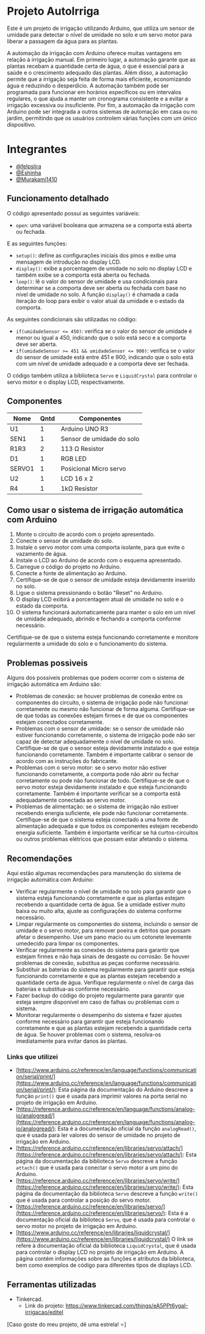 # Projeto AutoIrriga
Este é um projeto de irrigação utilizando Arduino, que utiliza um sensor de umidade para detectar o nível de umidade no solo e um servo motor para liberar a passagem da água para as plantas.                                                                           

A automação da irrigação com Arduino oferece muitas vantagens em relação à irrigação manual. Em primeiro lugar, a automação garante que as plantas recebam a quantidade certa de água, o que é essencial para a saúde e o crescimento adequado das plantas. Além disso, a automação permite que a irrigação seja feita de forma mais eficiente, economizando água e reduzindo o desperdício. A automação também pode ser programada para funcionar em horários específicos ou em intervalos regulares, o que ajuda a manter um cronograma consistente e a evitar a irrigação excessiva ou insuficiente. Por fim, a automação da irrigação com Arduino pode ser integrada a outros sistemas de automação em casa ou no jardim, permitindo que os usuários controlem várias funções com um único dispositivo.

# Integrantes
- [@felpslira](https://github.com/Felpslira)
- [@Eshinha](https://github.com/Eshinha)
- [@Murakami1410](https://github.com/Murakami1410)
 

## Funcionamento detalhado

O código apresentado possui as seguintes variáveis:

- `open`: uma variável booleana que armazena se a comporta está aberta ou fechada.

E as seguintes funções:

- `setup()`: define as configurações iniciais dos pinos e exibe uma mensagem de introdução no display LCD.
- `display()`: exibe a porcentagem de umidade no solo no display LCD e também exibe se a comporta está aberta ou fechada.
- `loop()`: lê o valor do sensor de umidade e usa condicionais para determinar se a comporta deve ser aberta ou fechada com base no nível de umidade no solo. A função `display()` é chamada a cada iteração do loop para exibir o valor atual da umidade e o estado da comporta.

As seguintes condicionais são utilizadas no código:

- `if(umidadeSensor <= 450)`: verifica se o valor do sensor de umidade é menor ou igual a 450, indicando que o solo está seco e a comporta deve ser aberta.
- `if(umidadeSensor >= 451 && umidadeSensor <= 900)`: verifica se o valor do sensor de umidade está entre 451 e 900, indicando que o solo está com um nível de umidade adequado e a comporta deve ser fechada.

O código também utiliza a biblioteca `Servo` e `LiquidCrystal` para controlar o servo motor e o display LCD, respectivamente.

## Componentes

Nome      | Qntd       | Componentes
--------- | ------     | ------ 
U1	      | 1          | Arduino UNO R3
SEN1      |  1         | Sensor de umidade do solo
R1R3      | 2          | 113 Ω Resistor
D1 | 1       | RGB LED
SERVO1 | 1       | Posicional Micro servo
U2 | 1       | LCD 16 x 2
R4 | 1 | 1kΩ Resistor


## Como usar o sistema de irrigação automática com Arduino

1. Monte o circuito de acordo com o projeto apresentado.
2. Conecte o sensor de umidade do solo.
3. Instale o servo motor com uma comporta isolante, para que evite o vazamento de água.
4. Instale o LCD ao Arduino de acordo com o esquema apresentado.
5. Carregue o código do projeto no Arduino.
6. Conecte a fonte de alimentação ao Arduino.
7. Certifique-se de que o sensor de umidade esteja devidamente inserido no solo.
8. Ligue o sistema pressionando o botão "Reset" no Arduino.
9. O display LCD exibirá a porcentagem atual de umidade no solo e o estado da comporta.
10. O sistema funcionará automaticamente para manter o solo em um nível de umidade adequado, abrindo e fechando a comporta conforme necessário.

Certifique-se de que o sistema esteja funcionando corretamente e monitore regularmente a umidade do solo e o funcionamento do sistema.

## Problemas possiveis

Alguns dos possíveis problemas que podem ocorrer com o sistema de irrigação automática em Arduino são:

- Problemas de conexão: se houver problemas de conexão entre os componentes do circuito, o sistema de irrigação pode não funcionar corretamente ou mesmo não funcionar de forma alguma. Certifique-se de que todas as conexões estejam firmes e de que os componentes estejam conectados corretamente.
- Problemas com o sensor de umidade: se o sensor de umidade não estiver funcionando corretamente, o sistema de irrigação pode não ser capaz de detectar adequadamente o nível de umidade no solo. Certifique-se de que o sensor esteja devidamente instalado e que esteja funcionando corretamente. Também é importante calibrar o sensor de acordo com as instruções do fabricante.
- Problemas com o servo motor: se o servo motor não estiver funcionando corretamente, a comporta pode não abrir ou fechar corretamente ou pode não funcionar de todo. Certifique-se de que o servo motor esteja devidamente instalado e que esteja funcionando corretamente. Também é importante verificar se a comporta está adequadamente conectada ao servo motor.
- Problemas de alimentação: se o sistema de irrigação não estiver recebendo energia suficiente, ele pode não funcionar corretamente. Certifique-se de que o sistema esteja conectado a uma fonte de alimentação adequada e que todos os componentes estejam recebendo energia suficiente. Também é importante verificar se há curtos-circuitos ou outros problemas elétricos que possam estar afetando o sistema.

## Recomendações

Aqui estão algumas recomendações para manutenção do sistema de irrigação automática com Arduino:

- Verificar regularmente o nível de umidade no solo para garantir que o sistema esteja funcionando corretamente e que as plantas estejam recebendo a quantidade certa de água. Se a umidade estiver muito baixa ou muito alta, ajuste as configurações do sistema conforme necessário.
- Limpar regularmente os componentes do sistema, incluindo o sensor de umidade e o servo motor, para remover poeira e detritos que possam afetar o desempenho. Use um pano macio ou um cotonete levemente umedecido para limpar os componentes.
- Verificar regularmente as conexões do sistema para garantir que estejam firmes e não haja sinais de desgaste ou corrosão. Se houver problemas de conexão, substitua as peças conforme necessário.
- Substituir as baterias do sistema regularmente para garantir que esteja funcionando corretamente e que as plantas estejam recebendo a quantidade certa de água. Verifique regularmente o nível de carga das baterias e substitua-as conforme necessário.
- Fazer backup do código do projeto regularmente para garantir que esteja sempre disponível em caso de falhas ou problemas com o sistema.
- Monitorar regularmente o desempenho do sistema e fazer ajustes conforme necessário para garantir que esteja funcionando corretamente e que as plantas estejam recebendo a quantidade certa de água. Se houver problemas com o sistema, resolva-os imediatamente para evitar danos às plantas.



### Links que utilizei 
- [https://www.arduino.cc/reference/en/language/functions/communication/serial/print/](https://www.arduino.cc/reference/en/language/functions/communication/serial/print/): Esta página da documentação do Arduino descreve a função `print()` que é usada para imprimir valores na porta serial no projeto de irrigação em Arduino.
- [https://reference.arduino.cc/reference/en/language/functions/analog-io/analogread/](https://reference.arduino.cc/reference/en/language/functions/analog-io/analogread/): Esta é a documentação oficial da função `analogRead()`, que é usada para ler valores do sensor de umidade no projeto de irrigação em Arduino.
- [https://reference.arduino.cc/reference/en/libraries/servo/attach/](https://reference.arduino.cc/reference/en/libraries/servo/attach/): Esta página da documentação da biblioteca `Servo` descreve a função `attach()` que é usada para conectar o servo motor a um pino do Arduino.
- [https://reference.arduino.cc/reference/en/libraries/servo/write/](https://reference.arduino.cc/reference/en/libraries/servo/write/): Esta página da documentação da biblioteca `Servo` descreve a função `write()` que é usada para controlar a posição do servo motor.
- [https://reference.arduino.cc/reference/en/libraries/servo/](https://reference.arduino.cc/reference/en/libraries/servo/): Esta é a documentação oficial da biblioteca `Servo`, que é usada para controlar o servo motor no projeto de irrigação em Arduino.
- [https://www.arduino.cc/reference/en/libraries/liquidcrystal/](https://www.arduino.cc/reference/en/libraries/liquidcrystal/) O link se refere à documentação oficial da biblioteca `LiquidCrystal`, que é usada para controlar o display LCD no projeto de irrigação em Arduino. A página contém informações sobre as funções e atributos da biblioteca, bem como exemplos de código para diferentes tipos de displays LCD.

## Ferramentas utilizadas
- Tinkercad. 
    - Link do projeto: https://www.tinkercad.com/things/eA5PPt6ygaI-irrigacao/editel

[Caso goste do meu projeto, dê uma estrela! ⭐]

